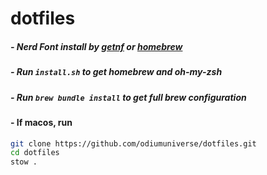 # dotfiles
##### - Nerd Font install by [getnf](https://github.com/getnf/getnf) or [homebrew](https://brew.sh/) 
##### -  Run `install.sh` to get homebrew and oh-my-zsh

##### - Run `brew bundle install` to get full brew configuration

####  - If macos, run 
```bash
git clone https://github.com/odiumuniverse/dotfiles.git
cd dotfiles
stow .
```
